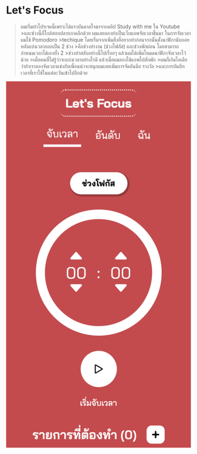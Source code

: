 # Let's Focus

>ผมเริ่มทำโปรเจคนี้เพราะได้แรงบันดาลใจมาจากคลิป Study with me ใน Youtube >และช่วงนี้ก็ใกล้สอบปลายภาคอีกด้วย ผมเลยลองทำเป็นเว็บแอพจับเวลาขึ้นมา ในการจับเวลาผมใช้ Pomodoro >techique โดยเริ่มจากเพิ่มสิ่งที่อยากทำก่อนจากนั้นตั้งนาฬิกานับถอยหลังแบ่งเวลาออกเป็น 2 ช่วง >คือช่วงทำงาน (ช่วงโฟกัส) และช่วงพักผ่อน โดยสามารถกำหนดเวลาได้เองทั้ง 2 >ช่วงทำสลับอย่างนี้ไปเรื่อยๆ แล้วผมได้เพิ่มโหมดนาฬิกาจับเวลาไว้ด้วย >เผื่อคนที่ไม่รู้ว่าจะแบ่งเวลาอย่างไรดี แล้วเมื่อผมลองใช้แอพไปสักพัก >ผมก็เกิดไอเดียว่าถ้าเราลองจับเวลาแข่งกับเพื่อนน่าจะสนุกผมเลยเพิ่มการจัดอันดีบ รางวัล >และการบันทึกเวลาที่เราใช้ในแต่ละวันเข้าไปอีกด้วย

![Home Page](https://github.com/SornchaiTheDev/LetsFocus/blob/main/assets/Home.png)

